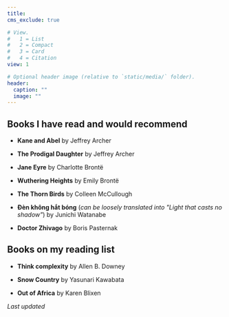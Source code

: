 ```yaml
---
title: 
cms_exclude: true

# View.
#   1 = List
#   2 = Compact
#   3 = Card
#   4 = Citation
view: 1

# Optional header image (relative to `static/media/` folder).
header:
  caption: ""
  image: ""
---
```


## Books I have read and would recommend

* **Kane and Abel** by Jeffrey Archer

* **The Prodigal Daughter** by Jeffrey Archer

* **Jane Eyre** by Charlotte Brontë

* **Wuthering Heights** by Emily Brontë

* **The Thorn Birds** by Colleen McCullough

* **Đèn không hắt bóng** (*can be loosely translated into "Light that casts no shadow"*) by Junichi Watanabe

* **Doctor Zhivago** by Boris Pasternak

## Books on my reading list

* **Think complexity** by Allen B. Downey

* **Snow Country** by Yasunari Kawabata

* **Out of Africa** by Karen Blixen

<body>
<p> <em> Last updated </em> </p>
<p id="demo"></p>

<script>
let text = document.lastModified;
document.getElementById("demo").innerHTML = text;
</script>

</body>